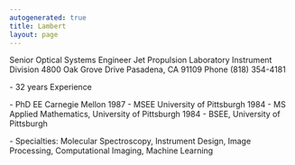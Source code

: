 ```yaml
---
autogenerated: true
title: Lambert
layout: page
---
```


Senior Optical Systems Engineer Jet Propulsion Laboratory Instrument
Division 4800 Oak Grove Drive Pasadena, CA 91109 Phone (818) 354-4181

\- 32 years Experience

\- PhD EE Carnegie Mellon 1987 - MSEE University of Pittsburgh 1984 - MS
Applied Mathematics, University of Pittsburgh 1984 - BSEE, University of
Pittsburgh

\- Specialties: Molecular Spectroscopy, Instrument Design, Image
Processing, Computational Imaging, Machine Learning
